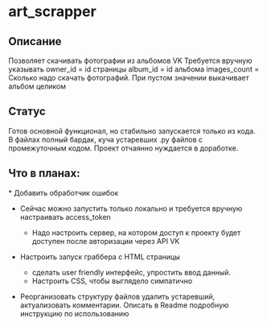 # art_scrapper
<h2>Описание </h2>
    
Позволяет скачивать фотографии из альбомов VK
Требуется вручную указывать
owner_id = id страницы
album_id = id альбома
images_count = Сколько надо скачать фотографий. При пустом значении выкачивает альбом целиком

<h2>Статус</h2>
Готов основной функционал, но стабильно запускается только из кода.
В файлах полный бардак, куча устаревших .py файлов с промежуточным кодом.
Проект отчаянно нуждается в доработке.

<h2> Что в планах: </h2> 
* Добавить обработчик ошибок

* Сейчас можно запустить только локально и требуется вручную настраивать access_token
  * Надо настроить сервер, на котором доступ к проекту будет доступен после авторизации через API VK
* Настроить запуск граббера с HTML страницы
  * сделать user friendly интерфейс, упростить ввод данный. 
  * Настроить CSS, чтобы выглядело симпатично

* Реорганизовать структуру файлов удалить устаревший, актуализовать комментарии. Описать в Readme подробную инструкцию по использованию
